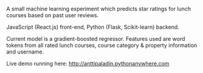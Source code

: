 A small machine learning experiment which predicts star ratings for lunch courses based on past user reviews.

JavaScript (React.js) front-end, Python (Flask, Scikit-learn) backend.

Current model is a gradient-boosted regressor. Features used are word tokens from all rated lunch courses, course category & property information and username.

Live demo running here:
http://anttipaladin.pythonanywhere.com
